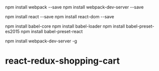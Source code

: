 npm install webpack --save
npm install webpack-dev-server --save

npm install react --save
npm install react-dom --save

npm install babel-core
npm install babel-loader
npm install babel-preset-es2015
npm install babel-preset-react

npm install webpack-dev-server -g


# react-redux-shopping-cart
